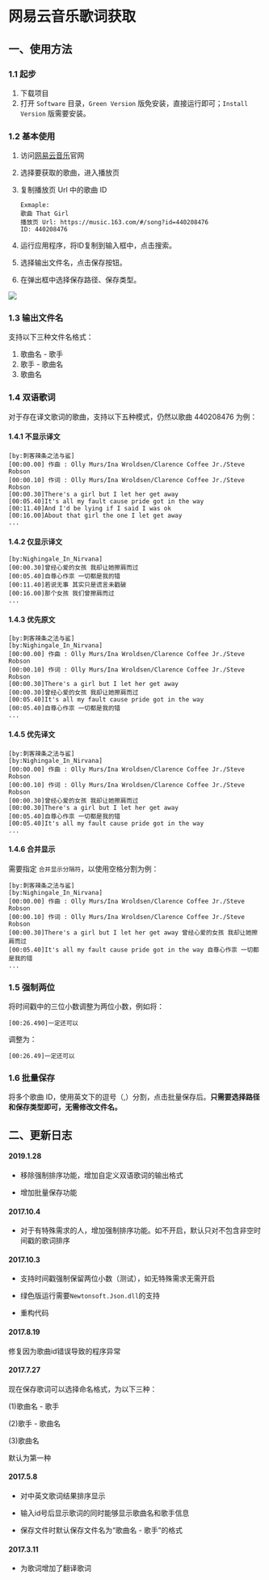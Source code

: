 # 网易云音乐歌词获取

## 一、使用方法

### 1.1 起步

1. 下载项目
2. 打开 `Software` 目录，`Green Version` 版免安装，直接运行即可；`Install Version` 版需要安装。

### 1.2 基本使用

1. 访问[网易云音乐](https://music.163.com)官网

2. 选择要获取的歌曲，进入播放页

3. 复制播放页 Url 中的歌曲 ID
    ```
    Exmaple:
    歌曲 That Girl
    播放页 Url: https://music.163.com/#/song?id=440208476
    ID: 440208476
    ```

4. 运行应用程序，将ID复制到输入框中，点击搜索。

5. 选择输出文件名，点击保存按钮。

6. 在弹出框中选择保存路径、保存类型。

![](https://www.imga.cc/imgs/2019/01/26bf7921de50d28b.png)

### 1.3 输出文件名

支持以下三种文件名格式：

1. 歌曲名 - 歌手
2. 歌手 - 歌曲名
3. 歌曲名

### 1.4 双语歌词

对于存在译文歌词的歌曲，支持以下五种模式，仍然以歌曲 440208476 为例：

#### 1.4.1 不显示译文

```
[by:刺客辣条之法与鲨]
[00:00.00] 作曲 : Olly Murs/Ina Wroldsen/Clarence Coffee Jr./Steve Robson
[00:00.10] 作词 : Olly Murs/Ina Wroldsen/Clarence Coffee Jr./Steve Robson
[00:00.30]There's a girl but I let her get away
[00:05.40]It's all my fault cause pride got in the way
[00:11.40]And I'd be lying if I said I was ok
[00:16.00]About that girl the one I let get away
...
```

#### 1.4.2 仅显示译文

```
[by:Nighingale_In_Nirvana]
[00:00.30]曾经心爱的女孩 我却让她擦肩而过
[00:05.40]自尊心作祟 一切都是我的错
[00:11.40]若说无事 其实只是谎言未戳破
[00:16.00]那个女孩 我们曾擦肩而过
...
```

#### 1.4.3 优先原文

```
[by:刺客辣条之法与鲨]
[by:Nighingale_In_Nirvana]
[00:00.00] 作曲 : Olly Murs/Ina Wroldsen/Clarence Coffee Jr./Steve Robson
[00:00.10] 作词 : Olly Murs/Ina Wroldsen/Clarence Coffee Jr./Steve Robson
[00:00.30]There's a girl but I let her get away
[00:00.30]曾经心爱的女孩 我却让她擦肩而过
[00:05.40]It's all my fault cause pride got in the way
[00:05.40]自尊心作祟 一切都是我的错
...
```

#### 1.4.5 优先译文

```
[by:刺客辣条之法与鲨]
[by:Nighingale_In_Nirvana]
[00:00.00] 作曲 : Olly Murs/Ina Wroldsen/Clarence Coffee Jr./Steve Robson
[00:00.10] 作词 : Olly Murs/Ina Wroldsen/Clarence Coffee Jr./Steve Robson
[00:00.30]曾经心爱的女孩 我却让她擦肩而过
[00:00.30]There's a girl but I let her get away
[00:05.40]自尊心作祟 一切都是我的错
[00:05.40]It's all my fault cause pride got in the way
...
```

#### 1.4.6 合并显示

需要指定 `合并显示分隔符`，以使用空格分割为例：

```
[by:刺客辣条之法与鲨]
[by:Nighingale_In_Nirvana]
[00:00.00] 作曲 : Olly Murs/Ina Wroldsen/Clarence Coffee Jr./Steve Robson
[00:00.10] 作词 : Olly Murs/Ina Wroldsen/Clarence Coffee Jr./Steve Robson
[00:00.30]There's a girl but I let her get away 曾经心爱的女孩 我却让她擦肩而过
[00:05.40]It's all my fault cause pride got in the way 自尊心作祟 一切都是我的错
...
```

### 1.5 强制两位

将时间戳中的三位小数调整为两位小数，例如将：

```
[00:26.490]一定还可以
```

调整为：

```
[00:26.49]一定还可以
```

### 1.6 批量保存

将多个歌曲 ID，使用英文下的逗号（,）分割，点击批量保存后。**只需要选择路径和保存类型即可，无需修改文件名。**

## 二、更新日志

#### 2019.1.28

- 移除强制排序功能，增加自定义双语歌词的输出格式

- 增加批量保存功能

#### 2017.10.4

- 对于有特殊需求的人，增加强制排序功能。如不开启，默认只对不包含非空时间戳的歌词排序

#### 2017.10.3

- 支持时间戳强制保留两位小数（测试），如无特殊需求无需开启

- 绿色版运行需要`Newtonsoft.Json.dll`的支持

- 重构代码

#### 2017.8.19

修复因为歌曲id错误导致的程序异常

#### 2017.7.27

现在保存歌词可以选择命名格式，为以下三种：

(1)歌曲名 - 歌手

(2)歌手 - 歌曲名

(3)歌曲名

默认为第一种

#### 2017.5.8

- 对中英文歌词结果排序显示

- 输入id号后显示歌词的同时能够显示歌曲名和歌手信息

- 保存文件时默认保存文件名为“歌曲名 - 歌手”的格式

#### 2017.3.11

- 为歌词增加了翻译歌词
